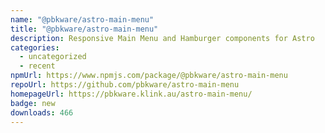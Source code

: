 ```yaml
---
name: "@pbkware/astro-main-menu"
title: "@pbkware/astro-main-menu"
description: Responsive Main Menu and Hamburger components for Astro
categories:
  - uncategorized
  - recent
npmUrl: https://www.npmjs.com/package/@pbkware/astro-main-menu
repoUrl: https://github.com/pbkware/astro-main-menu
homepageUrl: https://pbkware.klink.au/astro-main-menu/
badge: new
downloads: 466
---
```

